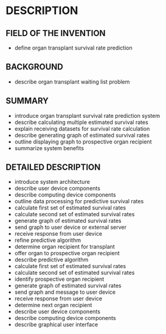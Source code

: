 # DESCRIPTION

## FIELD OF THE INVENTION

- define organ transplant survival rate prediction

## BACKGROUND

- describe organ transplant waiting list problem

## SUMMARY

- introduce organ transplant survival rate prediction system
- describe calculating multiple estimated survival rates
- explain receiving datasets for survival rate calculation
- describe generating graph of estimated survival rates
- outline displaying graph to prospective organ recipient
- summarize system benefits

## DETAILED DESCRIPTION

- introduce system architecture
- describe user device components
- describe computing device components
- outline data processing for predictive survival rates
- calculate first set of estimated survival rates
- calculate second set of estimated survival rates
- generate graph of estimated survival rates
- send graph to user device or external server
- receive response from user device
- refine predictive algorithm
- determine organ recipient for transplant
- offer organ to prospective organ recipient
- describe predictive algorithm
- calculate first set of estimated survival rates
- calculate second set of estimated survival rates
- identify prospective organ recipient
- generate graph of estimated survival rates
- send graph and message to user device
- receive response from user device
- determine next organ recipient
- describe user device components
- describe computing device components
- describe graphical user interface


